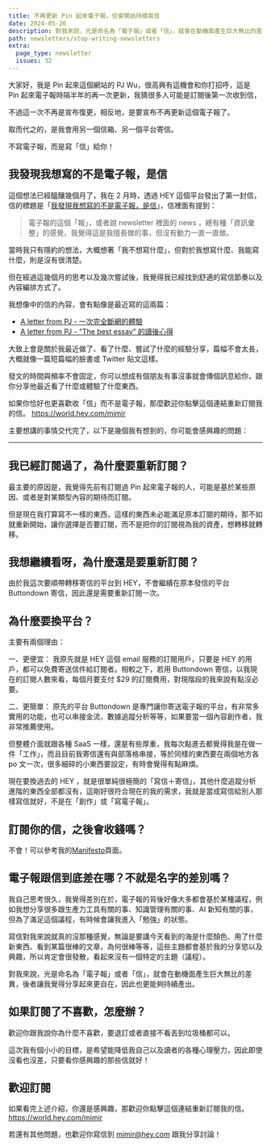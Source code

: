```yaml
---
title: 不再更新 Pin 起來電子報，但會開始持續寫信
date: 2024-05-26
description: 對我來說，光是命名為「電子報」或者「信」，就會在動機面產生巨大無比的差異，後者讓我覺得分享起來更自在，因此也更能夠持續產出。
path: newsletters/stop-writing-newsletters
extra:
  page_type: newsletter
  issues: 32
---
```



大家好，我是 Pin 起來這個網站的 PJ Wu，很高興有這機會和你打招呼，這是 Pin 起來電子報時隔半年的再一次更新，我猜很多人可能是訂閱後第一次收到信，

不過這一次不再是宣布復更，相反地，是要宣布不再更新這個電子報了。

取而代之的，是我會用另一個信箱、另一個平台寄信。

不寫電子報，而是寫「信」給你！

## 我發現我想寫的不是電子報，是信

這個想法已經醞釀幾個月了，我在 2 月時，透過 HEY 這個平台發出了第一封信，信的標題是「[我發現我想寫的不是電子報，是信](https://world.hey.com/mimir/a-letter-from-pj-9652abe2)」，信裡面有提到：

> 電子報的這個「報」，或者說 newsletter 裡面的 news ，總有種「資訊彙整」的感覺，我覺得這是我擅長做的事，但沒有動力一直一直做。

當時我只有隱約的想法，大概想著「我不想寫什麼」，但對於我想寫什麼、我能寫什麼，則是沒有很清楚。

但在經過這幾個月的思考以及幾次嘗試後，我覺得我已經找到舒適的寫信節奏以及內容編排方式了。

我想像中的信的內容，會有點像是最近寫的這兩篇：

- [A letter from PJ - 一次完全斷網的體驗](https://world.hey.com/mimir/a-letter-from-pj-8e254a4c)
- [A letter from PJ - “The best essay” 的讀後心得](https://world.hey.com/mimir/a-letter-from-pj-the-best-essay-ed2ab313)

大致上會是關於我最近做了、看了什麼、嘗試了什麼的經驗分享，篇幅不會太長，大概就像一篇短篇幅的臉書或 Twitter 貼文這樣。

發文的時間與頻率不會固定，你可以想成有個朋友有事沒事就會傳個訊息給你，跟你分享他最近看了什麼或體驗了什麼東西。

如果你恰好也更喜歡收「信」而不是電子報，那麼歡迎你點擊這個連結重新訂閱我的信。 <https://world.hey.com/mimir>


主要想講的事情交代完了，以下是幾個我有想到的，你可能會感興趣的問題：

---

## 我已經訂閱過了，為什麼要重新訂閱？

最主要的原因是，我覺得先前有訂閱過 Pin 起來電子報的人，可能是基於某些原因、或者是對某類型內容的期待而訂閱。

但是現在我打算寫不一樣的東西，這樣的東西未必能滿足原本訂閱的期待，那不如就重新開始，讓你選擇是否要訂閱，而不是把你的訂閱視為我的資產，想轉移就轉移。

## 我想繼續看呀，為什麼還是要重新訂閱？

由於我這次要順帶轉移寄信的平台到 HEY，不會繼續在原本發信的平台 Buttondown 寄信，因此還是需要重新訂閱一次。

## 為什麼要換平台？

主要有兩個理由：

一、更便宜：
我原先就是 HEY 這個 email 服務的訂閱用戶，只要是 HEY 的用戶，都可以免費寄送信件給訂閱者。相較之下，若用 Buttondown 寄信，以我現在的訂閱人數來看，每個月要支付 $29 的訂閱費用，對現階段的我來說有點沒必要。

二、更簡單：
原先的平台 Buttondown 是專門讓你寄送電子報的平台，有非常多實用的功能，也可以串接金流、數據追蹤分析等等，如果要當一個內容創作者，我非常推薦使用。

但整體介面就跟各種 SaaS 一樣，還是有些厚重，我每次點進去都覺得我是在做一件「工作」，而且目前我寄信還有與部落格串接，等於同樣的東西要在兩個地方各 po 文一次，很多細碎的小東西要設定，有時會覺得有點麻煩。

現在要換過去的 HEY ，就是很單純很極簡的「寫信＋寄信」，其他什麼追蹤分析進階的東西全部都沒有，這剛好很符合現在的我的需求，我就是當成寫信給別人那樣寫信就好，不是在「創作」或「寫電子報」。

## 訂閱你的信，之後會收錢嗎？

不會！可以參考我的[Manifesto](https://pinchlime.com/manifesto/)頁面。

## 電子報跟信到底差在哪？不就是名字的差別嗎？

我自己思考很久，我覺得差別在於，電子報的背後好像大多都會基於某種議程，例如我想分享很多跟生產力工具有關的事、知識管理有關的事、AI 新知有關的事，但為了滿足這個議程，有時候會讓我進入「勉強」的狀態。

寫信對我來說就真的沒那種感覺，無論是要講今天看到的海是什麼顏色、用了什麼新東西、看到某篇很棒的文章，為何很棒等等，這些主題都會基於我的分享慾以及興趣，所以肯定會很發散，看起來沒有一個特定的主題（議程）。

對我來說，光是命名為「電子報」或者「信」，就會在動機面產生巨大無比的差異，後者讓我覺得分享起來更自在，因此也更能夠持續產出。

## 如果訂閱了不喜歡，怎麼辦？

歡迎你跟我說你為什麼不喜歡，要退訂或者直接不看丟到垃圾桶都可以。

這次我有個小小的目標，是希望能降低我自己以及讀者的各種心理壓力，因此即使沒看也沒差，只要看你感興趣的那些信就好！


## 歡迎訂閱

如果看完上述介紹，你還是感興趣，那歡迎你點擊這個連結重新訂閱我的信。 <https://world.hey.com/mimir>

若還有其他問題，也歡迎你寫信到 mimir@hey.com 跟我分享討論！